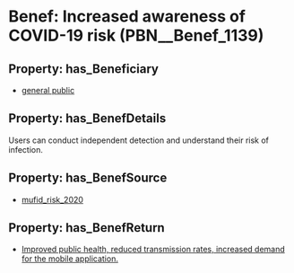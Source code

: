 # Benef: __Increased awareness of COVID-19 risk__ (PBN__Benef_1139)

## Property: has_Beneficiary

* [general public](../Stakeholder/PBN__Stakeholder_29)

## Property: has_BenefDetails

Users can conduct independent detection and understand their risk of infection.

## Property: has_BenefSource

* [mufid_risk_2020](../Article/PBN__Article_237)

## Property: has_BenefReturn

* [Improved public health, reduced transmission rates, increased demand for the mobile application.](../BenefReturn/PBN__BenefReturn_1272)

